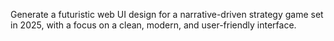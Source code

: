 
Generate a futuristic web UI design for a narrative-driven strategy game set in 2025, with a focus on a clean, modern, and user-friendly interface. 